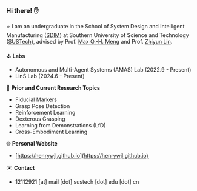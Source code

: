 ### Hi there! ✋

⭐ I am an undergraduate in the School of System Design and Intelligent Manufacturing ([SDIM](https://sdim.sustech.edu.cn/)) at Southern University of Science and Technology ([SUSTech](https://www.sustech.edu.cn/en/)), advised by Prof. [Max Q.-H. Meng](https://scholar.google.ca/citations?user=DxDCU7AAAAAJ&hl=en) and Prof. [Zhiyun Lin](https://scholar.google.com/citations?user=ic9y2dIAAAAJ&hl=zh-CN&oi=ao).

⛪ **Labs**
-  Autonomous and Multi-Agent Systems (AMAS) Lab (2022.9 - Present)
-  LinS Lab (2024.6 - Present)

📝 **Prior and Current Research Topics**
- Fiducial Markers
- Grasp Pose Detection
- Reinforcement Learning
- Dexterous Grasping
- Learning from Demonstrations (LfD)
- Cross-Embodiment Learning

🌐 **Personal Website**
- [https://henrywjl.github.io](https://henrywjl.github.io)

✉️ **Contact**
- 12112921 [at] mail [dot] sustech [dot] edu [dot] cn
